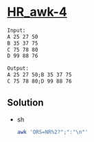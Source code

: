 # [HR_awk-4](https://www.hackerrank.com/challenges/awk-4)



```txt
Input:
A 25 27 50
B 35 37 75
C 75 78 80
D 99 88 76

Output:
A 25 27 50;B 35 37 75
C 75 78 80;D 99 88 76
```

## Solution

* sh

  ```sh
  awk 'ORS=NR%2?";":"\n"'
  ```

